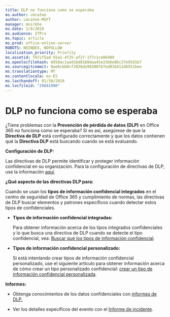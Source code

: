 ```yaml
---
title: DLP no funciona como se esperaba
ms.author: cmcatee
author: cmcatee-MSFT
manager: mnirkhe
ms.date: 1/9/2019
ms.audience: ITPro
ms.topic: article
ms.prod: office-online-server
ROBOTS: NOINDEX, NOFOLLOW
localization_priority: Priority
ms.assetid: f6fcf5ad-55a1-4f25-af27-1f7c1ce06409
ms.openlocfilehash: 0d50ac1aed1bd8168daa45e33b6e0bc37e95d1b7
ms.sourcegitcommit: 0ae6cbb8cf2836da98300767ed81b411d6551bee
ms.translationtype: MT
ms.contentlocale: es-ES
ms.lasthandoff: 01/30/2019
ms.locfileid: "29661990"
---
```

# <a name="dlp-not-working-as-expected"></a>DLP no funciona como se esperaba


¿Tiene problemas con la **Prevención de pérdida de datos (DLP)** en Office 365 no funciona como se esperaba? Si es así, asegúrese de que la **Directiva de DLP** está configurado correctamente y que los datos contienen qué la **Directiva DLP** está buscando cuando se está evaluando. 
  
 **Configuración de DLP:**
  
Las directivas de DLP permite identificar y proteger información confidencial en su organización. Para la configuración de directivas de DLP, use la información [aquí](https://docs.microsoft.com/office365/securitycompliance/prevent-data-loss#set-up-dlp).
  
 **¿Qué aspecto de las directivas DLP para:**
  
Cuando se usan los **tipos de información confidencial integrados** en el centro de seguridad de Office 365 y cumplimiento de normas, las directivas de DLP buscar elementos y patrones específicos cuando detectar estos tipos de confidenciales. 
  
- **Tipos de información confidencial integradas:**
    
    Para obtener información acerca de los tipos integrados confidenciales y lo que busca una directiva de DLP cuando se detecte el tipo confidencial, vea: [Buscar qué los tipos de información confidencial](https://docs.microsoft.com/office365/securitycompliance/what-the-sensitive-information-types-look-for).
    
- **Tipos de información confidencial personalizado:**
    
    Si está intentando crear tipos de información confidencial personalizado, use el siguiente artículo para obtener información acerca de cómo crear un tipo personalizado confidencial: [crear un tipo de información confidencial personalizada](https://docs.microsoft.com/office365/securitycompliance/create-a-custom-sensitive-information-type).
    
 **Informes:**
  
- Obtenga conocimientos de los datos confidenciales con [informes de DLP.](https://docs.microsoft.com/office365/securitycompliance/data-loss-prevention-policies#dlp-reports)
    
- Ver los detalles específicos del evento con el [Informe de incidente](https://docs.microsoft.com/office365/securitycompliance/data-loss-prevention-policies#incident-reports).
    

